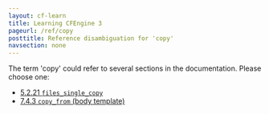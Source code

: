 ```yaml
---
layout: cf-learn
title: Learning CFEngine 3
pageurl: /ref/copy
posttitle: Reference disambiguation for 'copy'
navsection: none
---
```


The term 'copy' could refer to several sections in the documentation. Please choose one:

- [5.2.21 <code>files_single_copy</code>](https://cfengine.com/manuals/cf3-reference#files_single_copy-in-agent)
- [7.4.3 <code>copy_from</code> (body template)](https://cfengine.com/manuals/cf3-reference#copy_from-in-files)
